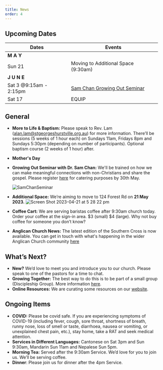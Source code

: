 ```yaml
---
title: News
order: 4
---
```


## Upcoming Dates

| Dates | Events |
| ----------- | ----------- | 
| **M A Y**  |  | 
|  Sun 21 | Moving to Additional Space (9:30am) |
| **J U N E**  |  | 
|  Sat 3 @9:15am - 2:15pm | [Sam Chan Growing Out Seminar](https://stgeorgeshurstville.org.au/growing-out-conference) |
|  Sat 17 | EQUIP |


## General
- **More to Life & Baptism:** Please speak to Rev. Lam (alan.lam@stgeorgeshurstville.org.au) for more information. There’ll be sessions (5 weeks of 1 hour each) on Sundays 11am, Fridays 8pm and Sundays 5:30pm (depending on number of participants). Optional baptism course (2 weeks of 1 hour) after. 
- **Mother's Day**
- **Growing Out Seminar with Dr. Sam Chan:** We'll be trained on how we can make meaningful connections with non-Christians and share the gospel. Please register [here](https://stgeorgeshurstville.org.au/growing-out-conference) for catering purposes by 30th May. 

   ![SamChanSeminar](https://raw.githubusercontent.com/stgeorgeshurstville/bulletin/main/images/SamChanSeminar.png)

- **Additional Space:** We’re aiming to move to 124 Forest Rd on **21 May 2023.**
![Screen Shot 2023-04-21 at 5 28 22 pm](https://user-images.githubusercontent.com/119166299/233571253-33e3e9ea-0c00-4b75-b178-63d6c1390afe.png)
- **Coffee Cart:** We are serving baristas coffee after 9:30am church today. Order your coffee at the sign-in area. $3 (small) $4 (large). Why not buy coffee for someone you don’t know?
- **Anglican Church News:** The latest edition of the Southern Cross is now available. You can get in touch with what's happening in the wider Anglican Church community [here](https://sydneyanglicans.net/about/southerncross)

## What’s Next?
- **New?** We’d love to meet you and introduce you to our church. Please speak to one of the pastors for a time to chat. 
- **Growing Together:** The best way to do this is to be part of a small group (Discipleship Group). More information [here]( https://stgeorgeshurstville.org.au/discipleship-groups). 
- **Online Resources:** We are curating some resources on our [website](https://stgeorgeshurstville.org.au/lets-talk-about-christianity).


## Ongoing Items
- **COVID:** Please be covid safe. If you are experiencing symptoms of COVID-19 (including fever, cough, sore throat, shortness of breath, runny nose, loss of smell or taste, diarrhoea, nausea or vomiting, or unexplained chest pain, etc.), stay home, take a RAT and seek medical attention.
- **Services in Different Languages:** Cantonese on Sat 3pm and Sun 9:30am, Mandarin Sun 11am and Nepalese Sun 5pm. 
- **Morning Tea:** Served after the 9:30am Service. We’d love for you to join us. We’ll be serving coffee. 
- **Dinner**: Please join us for dinner after the 4pm Service.
